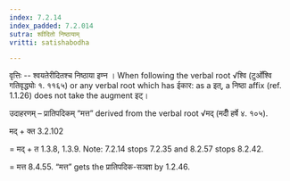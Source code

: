 ```yaml
---
index: 7.2.14
index_padded: 7.2.014
sutra: श्वीदितो निष्ठायाम्
vritti: satishabodha

---
```

वृत्तिः -- श्वयतेरीदितश्च निष्ठाया इण्न । When following the verbal root √श्वि (टुओँश्वि गतिवृद्ध्योः १. ११६५) or any verbal root which has ईकार: as a इत्, a निष्ठा affix (ref. 1.1.26) does not take the augment इट्।


उदाहरणम् – प्रातिपदिकम् “मत्त” derived from the verbal root √मद् (मदीँ हर्षे ४. १०५).


मद् + क्त 3.2.102

= मद् + त 1.3.8, 1.3.9. Note: 7.2.14 stops 7.2.35 and 8.2.57 stops 8.2.42.

= मत्त 8.4.55. “मत्त” gets the प्रातिपदिक-सञ्ज्ञा by 1.2.46.